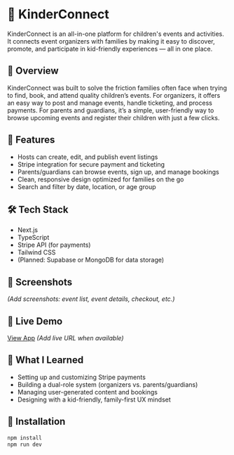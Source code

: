 # 🎉 KinderConnect

KinderConnect is an all-in-one platform for children's events and activities. It connects event organizers with families by making it easy to discover, promote, and participate in kid-friendly experiences — all in one place.

## 📝 Overview
KinderConnect was built to solve the friction families often face when trying to find, book, and attend quality children’s events. For organizers, it offers an easy way to post and manage events, handle ticketing, and process payments. For parents and guardians, it’s a simple, user-friendly way to browse upcoming events and register their children with just a few clicks.

## 🚀 Features
- Hosts can create, edit, and publish event listings  
- Stripe integration for secure payment and ticketing  
- Parents/guardians can browse events, sign up, and manage bookings  
- Clean, responsive design optimized for families on the go  
- Search and filter by date, location, or age group  

## 🛠 Tech Stack
- Next.js  
- TypeScript  
- Stripe API (for payments)  
- Tailwind CSS  
- (Planned: Supabase or MongoDB for data storage)

## 📸 Screenshots
_(Add screenshots: event list, event details, checkout, etc.)_

## 🔗 Live Demo
[View App](#) _(Add live URL when available)_

## 🧠 What I Learned
- Setting up and customizing Stripe payments  
- Building a dual-role system (organizers vs. parents/guardians)  
- Managing user-generated content and bookings  
- Designing with a kid-friendly, family-first UX mindset  

## 📂 Installation
```bash
npm install
npm run dev
